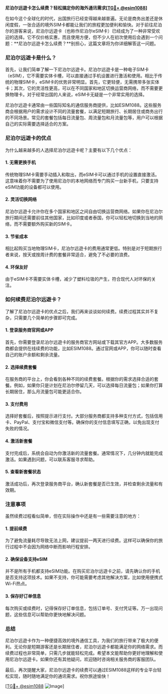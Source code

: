 **尼泊尔远遊卡怎么续费？轻松搞定你的海外通讯需求[[TG💪+ @esim1088](https://t.me/s/esim1088)]**

在如今这个全球化的时代，出国旅行已经变得越来越普遍。无论是商务出差还是休闲度假，一张合适的境外SIM卡都能让我们的旅程更加便利和愉快。对于前往尼泊尔的游客来说，尼泊尔远遊卡（也称作尼泊尔eSIM卡）已经成为了一种非常受欢迎的选择。它不仅价格实惠，而且使用方便，但不少人在初次使用后会遇到一个问题：**尼泊尔远遊卡怎么续费？**别担心，这篇文章将为你详细解答这一问题。

### 尼泊尔远遊卡是什么？

首先，让我们简单了解一下尼泊尔远遊卡。尼泊尔远遊卡是一种电子SIM卡（eSIM），它不需要实体卡槽，可以直接通过手机设置进行激活和使用。相比于传统的物理SIM卡，eSIM卡的优势非常明显。首先，它更轻便，无需携带多张实体卡；其次，它的灵活性更高，可以在不同国家和地区切换运营商网络，而不需要更换物理卡。对于经常出国的人来说，eSIM卡无疑是一个非常实用的选择。

尼泊尔远遊卡通常由一些国际知名的通信服务商提供，比如ESIM1088。这些服务商会根据用户的需求设计不同的流量套餐，以满足短期旅行、长期居住或商务出行的不同场景。常见的套餐包括每日流量包、周流量包和月流量包等，用户可以根据自己的实际需要选择适合的方案。

### 尼泊尔远遊卡的优点

为什么越来越多的人选择尼泊尔远遊卡呢？主要有以下几个优点：

#### 1. **无需更换手机**
传统物理SIM卡需要手动插入和取出，而eSIM卡可以通过手机的设置直接激活。这意味着你不需要为了使用尼泊尔的本地网络而专门购买一台新手机，只要支持eSIM功能的设备都可以使用。

#### 2. **灵活切换网络**
尼泊尔远遊卡允许你在多个国家和地区之间自由切换运营商网络。如果你在尼泊尔旅行期间还需要前往其他国家，比如印度或者泰国，你可以轻松地切换到当地的网络，而不需要额外购买新的SIM卡。

#### 3. **节省成本**
相比起购买当地物理SIM卡，尼泊尔远遊卡的费用通常更低。特别是对于短期旅行者来说，按天或按周计费的套餐非常适合，避免了不必要的浪费。

#### 4. **环保友好**
由于eSIM卡不需要实体卡槽，减少了塑料垃圾的产生，符合现代人对环保的关注。

### 如何续费尼泊尔远遊卡？

了解了尼泊尔远遊卡的优点之后，我们再来谈谈如何续费。续费过程其实并不复杂，只需要几个简单的步骤即可完成。

#### 1. 登录服务商官网或APP
首先，你需要登录尼泊尔远遊卡的服务商官方网站或下载其官方APP。大多数服务商都会提供在线续费的功能，比如ESIM1088。通过官网或APP，你可以随时查看自己的账户余额和剩余流量。

#### 2. 选择续费套餐
在服务商的平台上，你会看到各种不同的续费套餐。根据你的需求选择合适的套餐。例如，如果你只是计划在尼泊尔停留几天，可以选择每日流量包；如果你打算长期居住，那么月流量包可能更适合你。

#### 3. 支付费用
选择好套餐后，按照提示进行支付。大部分服务商都支持多种支付方式，包括信用卡、PayPal、支付宝和微信支付等。确保你的支付信息填写正确，以免出现支付失败的情况。

#### 4. 激活新套餐
支付完成后，系统会自动为你激活新的流量套餐。通常情况下，几分钟内就能完成激活。如果遇到问题，可以联系客服寻求帮助。

#### 5. 查看新套餐状态
激活成功后，再次登录服务商平台，确认新套餐是否已生效，并检查剩余流量和有效期。

### 注意事项

虽然续费过程看似简单，但在实际操作中还是有一些需要注意的地方：

#### 1. 提前续费
为了避免流量耗尽导致无法上网，建议提前一两天进行续费。这样可以确保你的旅行过程中不会因为网络中断而影响行程安排。

#### 2. 确保设备支持eSIM
并不是所有手机都支持eSIM功能。在购买尼泊尔远遊卡之前，请先确认你的手机是否支持这项技术。如果不支持，你可能需要考虑其他解决方案，比如使用便携式Wi-Fi热点。

#### 3. 保存好订单信息
每次购买或续费时，记得保存好订单信息，包括订单号、支付凭证等。万一出现问题，这些信息可以帮助你更快地解决问题。

### 总结

尼泊尔远遊卡作为一种便捷高效的境外通信工具，为我们的旅行带来了极大的便利。无论你是短期游客还是长期居住者，尼泊尔远遊卡都能满足你的网络需求。而续费过程也非常简单，只需几步就能轻松完成。希望本文能帮助你更好地理解和使用尼泊尔远遊卡。如果你还有其他疑问，欢迎随时咨询相关服务商的客服团队。

最后，再次提醒大家，尼泊尔远遊卡的续费可以通过ESIM1088这样的专业平台轻松实现，随时随地满足你的通讯需求。祝你旅途愉快！

[[TG💪+ @esim1088](https://t.me/s/esim1088) ![Image](https://i.postimg.cc/4NQfJmqS/Snipaste-2025-05-13-00-14-12.png)]